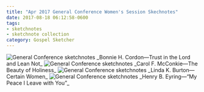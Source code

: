 ```yaml
---
title: "Apr 2017 General Conference Women's Session Skechnotes"
date: 2017-08-18 06:12:58-0600
tags:
- sketchnotes
- sketchnote collection
category: Gospel Sketcher
---
```


<img src="https://gospelsketcher.org/uploads/2018/f7a44c24be.jpg" alt="General Conference sketchnotes" />
_Bonnie H. Cordon—Trust in the Lord and Lean Not_

<img src="https://gospelsketcher.org/uploads/2018/22619d0afe.jpg" alt="General Conference sketchnotes" />
_Carol F. McConkie—The Beauty of Holiness_

<img src="https://gospelsketcher.org/uploads/2018/1e80d96cba.jpg" alt="General Conference sketchnotes" />
_Linda K. Burton—Certain Women_

<img src="https://gospelsketcher.org/uploads/2018/833b512112.jpg" alt="General Conference sketchnotes" />
_Henry B. Eyring—“My Peace I Leave with You”_
